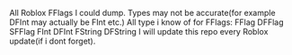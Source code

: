 All Roblox FFlags I could dump.
Types may not be accurate(for example DFInt may actually be FInt etc.)
All type i know of for FFlags:
  FFlag
  DFFlag
  SFFlag
  FInt
  DFInt
  FString
  DFString
I will update this repo every Roblox update(if i dont forget).
